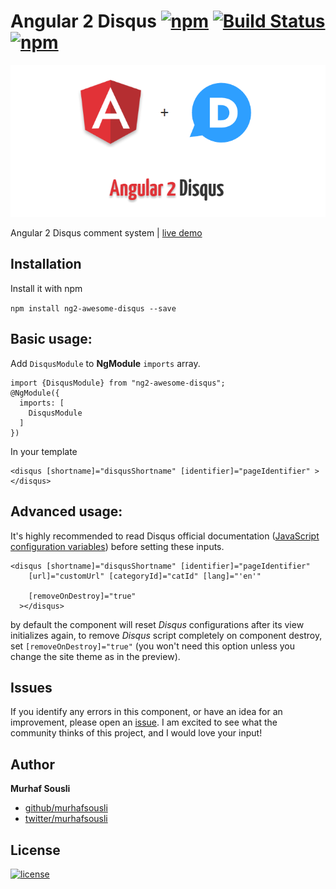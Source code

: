 # Angular 2 Disqus [![npm](https://img.shields.io/npm/v/ng2-awesome-disqus.svg?maxAge=2592000?style=plastic)](https://github.com/MurhafSousli/ng2-awesome-disqus) [![Build Status](https://travis-ci.org/MurhafSousli/ng2-disqus.svg?branch=master)](https://travis-ci.org/MurhafSousli/ng2-disqus) [![npm](https://img.shields.io/npm/dt/ng2-awesome-disqus.svg?maxAge=2592000?style=plastic)](https://www.npmjs.com/package/ng2-awesome-disqus)


![Angular 2 Share Buttons cover](/assets/cover.PNG?raw=true "Optional Title")

Angular 2 Disqus comment system | [live demo](https://murhafsousli.github.io/ng2-disqus/)

## Installation

Install it with npm

`npm install ng2-awesome-disqus --save`

## Basic usage:

Add `DisqusModule` to **NgModule** `imports` array.

```
import {DisqusModule} from "ng2-awesome-disqus";
@NgModule({
  imports: [
    DisqusModule
  ]
})
```
In your template

```
<disqus [shortname]="disqusShortname" [identifier]="pageIdentifier" ></disqus>
```

## Advanced usage:

It's highly recommended to read Disqus official documentation ([JavaScript configuration variables](https://help.disqus.com/customer/portal/articles/472098-javascript-configuration-variables)) before setting these inputs.

```
<disqus [shortname]="disqusShortname" [identifier]="pageIdentifier" 
    [url]="customUrl" [categoryId]="catId" [lang]="'en'"
      
    [removeOnDestroy]="true"
  ></disqus>
```
 by default the component will reset *Disqus* configurations after its view initializes again, to remove *Disqus* script completely on component destroy,
      set `[removeOnDestroy]="true"` (you won't need this option unless you change the site theme as in the preview).

## Issues


If you identify any errors in this component, or have an idea for an improvement, please open an [issue](https://github.com/MurhafSousli/ng2-awesome-disqus/issues). I am excited to see what the community thinks of this project, and I would love your input!

## Author

 **Murhaf Sousli**

 - [github/murhafsousli](https://github.com/MurhafSousli)
 - [twitter/murhafsousli](https://twitter.com/MurhafSousli)

## License

[![license](https://img.shields.io/github/license/mashape/apistatus.svg?maxAge=2592000)](/LICENSE)